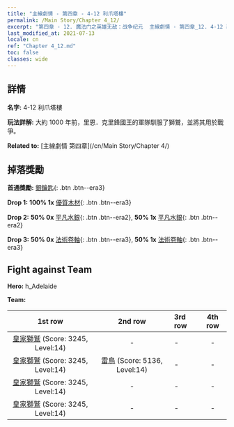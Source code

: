 ```yaml
---
title: "主線劇情 - 第四章 - 4-12 利爪塔樓"
permalink: /Main Story/Chapter 4_12/
excerpt: "第四章 - 12. 魔法门之英雄无敌：战争纪元  主線劇情 - 第四章_12. 4-12 利爪塔樓"
last_modified_at: 2021-07-13
locale: cn
ref: "Chapter 4_12.md"
toc: false
classes: wide
---
```


## 詳情

 **名字:** 4-12 利爪塔樓

 **玩法詳解:** 大約 1000 年前，里恩．克里鋒國王的軍隊馴服了獅鷲，並將其用於戰爭。

 **Related to:** [主線劇情 第四章](/cn/Main Story/Chapter 4/)

## 掉落獎勵

 **首通獎勵:** [銀鑰匙](/cn/Items/con_693/){: .btn .btn--era3}

 **Drop 1:** **100% 1x** [優質木材](/cn/Items/mat_13/){: .btn .btn--era3}

 **Drop 2:** **50% 0x** [平凡水銀](/cn/Items/mat_8/){: .btn .btn--era2}, **50% 1x** [平凡水銀](/cn/Items/mat_8/){: .btn .btn--era2}

 **Drop 3:** **50% 0x** [法術卷軸](/cn/Items/con_694/){: .btn .btn--era3}, **50% 1x** [法術卷軸](/cn/Items/con_694/){: .btn .btn--era3}


## Fight against Team
 **Hero:** h_Adelaide

 **Team:**


  | 1st row | 2nd row | 3rd row | 4th row |
  |:----:|:----:|:----|:----:|
  | [皇家獅鷲](/cn/units/Griffin/) (Score: 3245, Level:14)  | - | - | - |
  | [皇家獅鷲](/cn/units/Griffin/) (Score: 3245, Level:14)  | [雷鳥](/cn/units/Roc/) (Score: 5136, Level:14)  | - | - |
  | [皇家獅鷲](/cn/units/Griffin/) (Score: 3245, Level:14)  | - | - | - |
  | [皇家獅鷲](/cn/units/Griffin/) (Score: 3245, Level:14)  | - | - | - |


